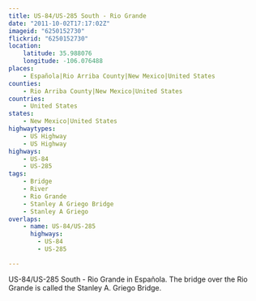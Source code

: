 ```yaml
---
title: US-84/US-285 South - Rio Grande
date: "2011-10-02T17:17:02Z"
imageid: "6250152730"
flickrid: "6250152730"
location:
    latitude: 35.988076
    longitude: -106.076488
places:
    - Española|Rio Arriba County|New Mexico|United States
counties:
    - Rio Arriba County|New Mexico|United States
countries:
    - United States
states:
    - New Mexico|United States
highwaytypes:
    - US Highway
    - US Highway
highways:
    - US-84
    - US-285
tags:
    - Bridge
    - River
    - Rio Grande
    - Stanley A Griego Bridge
    - Stanley A Griego
overlaps:
    - name: US-84/US-285
      highways:
        - US-84
        - US-285

---
```

US-84/US-285 South - Rio Grande in Española.  The bridge over the Rio Grande is called the Stanley A. Griego Bridge.